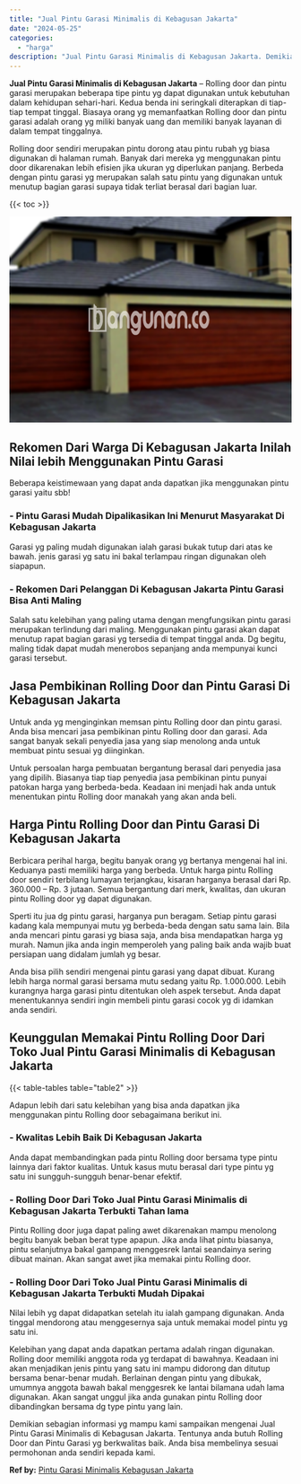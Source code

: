 ```yaml
---
title: "Jual Pintu Garasi Minimalis di Kebagusan Jakarta"
date: "2024-05-25"
categories: 
  - "harga"
description: "Jual Pintu Garasi Minimalis di Kebagusan Jakarta. Demikian sebagian informasi yg mampu kami sampaikan mengenai Jual Pintu Garasi Minimalis di Kebagusan Jakar..."
---
```


**Jual Pintu Garasi Minimalis di Kebagusan Jakarta** – Rolling door dan pintu garasi merupakan beberapa tipe pintu yg dapat digunakan untuk kebutuhan dalam kehidupan sehari-hari. Kedua benda ini seringkali diterapkan di tiap-tiap tempat tinggal. Biasaya orang yg memanfaatkan Rolling door dan pintu garasi adalah orang yg miliki banyak uang dan memiliki banyak layanan di dalam tempat tinggalnya.

Rolling door sendiri merupakan pintu dorong atau pintu rubah yg biasa digunakan di halaman rumah. Banyak dari mereka yg menggunakan pintu door dikarenakan lebih efisien jika ukuran yg diperlukan panjang. Berbeda dengan pintu garasi yg merupakan salah satu pintu yang digunakan untuk menutup bagian garasi supaya tidak terliat berasal dari bagian luar.

{{< toc >}}

![Jual Pintu Garasi Minimalis di Kebagusan Jakarta](/images/pintu-garasi-34.png)

## Rekomen Dari Warga Di Kebagusan Jakarta Inilah Nilai lebih Menggunakan Pintu Garasi

Beberapa keistimewaan yang dapat anda dapatkan jika menggunakan pintu garasi yaitu sbb!

### \- Pintu Garasi Mudah Dipalikasikan Ini Menurut Masyarakat Di Kebagusan Jakarta

Garasi yg paling mudah digunakan ialah garasi bukak tutup dari atas ke bawah. jenis garasi yg satu ini bakal terlampau ringan digunakan oleh siapapun.

### \- Rekomen Dari Pelanggan Di Kebagusan Jakarta Pintu Garasi Bisa Anti Maling

Salah satu kelebihan yang paling utama dengan mengfungsikan pintu garasi merupakan terlindung dari maling. Menggunakan pintu garasi akan dapat menutup rapat bagian garasi yg tersedia di tempat tinggal anda. Dg begitu, maling tidak dapat mudah menerobos sepanjang anda mempunyai kunci garasi tersebut.

## Jasa Pembikinan Rolling Door dan Pintu Garasi Di Kebagusan Jakarta

Untuk anda yg menginginkan memsan pintu Rolling door dan pintu garasi. Anda bisa mencari jasa pembikinan pintu Rolling door dan garasi. Ada sangat banyak sekali penyedia jasa yang siap menolong anda untuk membuat pintu sesuai yg diinginkan.

Untuk persoalan harga pembuatan bergantung berasal dari penyedia jasa yang dipilih. Biasanya tiap tiap penyedia jasa pembikinan pintu punyai patokan harga yang berbeda-beda. Keadaan ini menjadi hak anda untuk menentukan pintu Rolling door manakah yang akan anda beli.

## Harga Pintu Rolling Door dan Pintu Garasi Di Kebagusan Jakarta

Berbicara perihal harga, begitu banyak orang yg bertanya mengenai hal ini. Keduanya pasti memiliki harga yang berbeda. Untuk harga pintu Rolling door sendiri terbilang lumayan terjangkau, kisaran harganya berasal dari Rp. 360.000 – Rp. 3 jutaan. Semua bergantung dari merk, kwalitas, dan ukuran pintu Rolling door yg dapat digunakan.

Sperti itu jua dg pintu garasi, harganya pun beragam. Setiap pintu garasi kadang kala mempunyai mutu yg berbeda-beda dengan satu sama lain. Bila anda mencari pintu garasi yg biasa saja, anda bisa mendapatkan harga yg murah. Namun jika anda ingin memperoleh yang paling baik anda wajib buat persiapan uang didalam jumlah yg besar.

Anda bisa pilih sendiri mengenai pintu garasi yang dapat dibuat. Kurang lebih harga normal garasi bersama mutu sedang yaitu Rp. 1.000.000. Lebih kurangnya harga garasi pintu ditentukan oleh aspek tersebut. Anda dapat menentukannya sendiri ingin membeli pintu garasi cocok yg di idamkan anda sendiri.

## Keunggulan Memakai Pintu Rolling Door Dari Toko Jual Pintu Garasi Minimalis di Kebagusan Jakarta

{{< table-tables table="table2" >}}

Adapun lebih dari satu kelebihan yang bisa anda dapatkan jika menggunakan pintu Rolling door sebagaimana berikut ini.

### \- Kwalitas Lebih Baik Di Kebagusan Jakarta

Anda dapat membandingkan pada pintu Rolling door bersama type pintu lainnya dari faktor kualitas. Untuk kasus mutu berasal dari type pintu yg satu ini sungguh-sungguh benar-benar efektif.

### \- Rolling Door Dari Toko Jual Pintu Garasi Minimalis di Kebagusan Jakarta Terbukti Tahan lama

Pintu Rolling door juga dapat paling awet dikarenakan mampu menolong begitu banyak beban berat type apapun. Jika anda lihat pintu biasanya, pintu selanjutnya bakal gampang menggesrek lantai seandainya sering dibuat mainan. Akan sangat awet jika memakai pintu Rolling door.

### \- Rolling Door Dari Toko Jual Pintu Garasi Minimalis di Kebagusan Jakarta Terbukti Mudah Dipakai

Nilai lebih yg dapat didapatkan setelah itu ialah gampang digunakan. Anda tinggal mendorong atau menggesernya saja untuk memakai model pintu yg satu ini.

Kelebihan yang dapat anda dapatkan pertama adalah ringan digunakan. Rolling door memiliki anggota roda yg terdapat di bawahnya. Keadaan ini akan menjadikan jenis pintu yang satu ini mampu didorong dan ditutup bersama benar-benar mudah. Berlainan dengan pintu yang dibukak, umumnya anggota bawah bakal menggesrek ke lantai bilamana udah lama digunakan. Akan sangat unggul jika anda gunakan pintu Rolling door dibandingkan bersama dg type pintu yang lain.

Demikian sebagian informasi yg mampu kami sampaikan mengenai Jual Pintu Garasi Minimalis di Kebagusan Jakarta. Tentunya anda butuh Rolling Door dan Pintu Garasi yg berkwalitas baik. Anda bisa membelinya sesuai permohonan anda sendiri kepada kami.

**Ref by:** [Pintu Garasi Minimalis Kebagusan Jakarta](https://id.wikipedia.org/wiki/Pintu)
